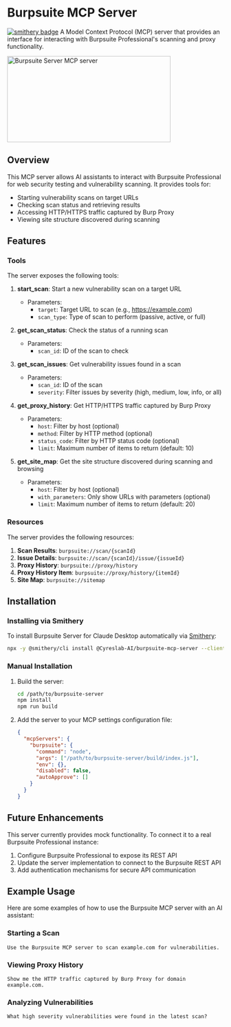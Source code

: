 # Burpsuite MCP Server

[![smithery badge](https://smithery.ai/badge/@Cyreslab-AI/burpsuite-mcp-server)](https://smithery.ai/server/@Cyreslab-AI/burpsuite-mcp-server)
A Model Context Protocol (MCP) server that provides an interface for interacting with Burpsuite Professional's scanning and proxy functionality.

<a href="https://glama.ai/mcp/servers/@Cyreslab-AI/burpsuite-mcp-server">
  <img width="380" height="200" src="https://glama.ai/mcp/servers/@Cyreslab-AI/burpsuite-mcp-server/badge" alt="Burpsuite Server MCP server" />
</a>

## Overview

This MCP server allows AI assistants to interact with Burpsuite Professional for web security testing and vulnerability scanning. It provides tools for:

- Starting vulnerability scans on target URLs
- Checking scan status and retrieving results
- Accessing HTTP/HTTPS traffic captured by Burp Proxy
- Viewing site structure discovered during scanning

## Features

### Tools

The server exposes the following tools:

1. **start_scan**: Start a new vulnerability scan on a target URL

   - Parameters:
     - `target`: Target URL to scan (e.g., https://example.com)
     - `scan_type`: Type of scan to perform (passive, active, or full)

2. **get_scan_status**: Check the status of a running scan

   - Parameters:
     - `scan_id`: ID of the scan to check

3. **get_scan_issues**: Get vulnerability issues found in a scan

   - Parameters:
     - `scan_id`: ID of the scan
     - `severity`: Filter issues by severity (high, medium, low, info, or all)

4. **get_proxy_history**: Get HTTP/HTTPS traffic captured by Burp Proxy

   - Parameters:
     - `host`: Filter by host (optional)
     - `method`: Filter by HTTP method (optional)
     - `status_code`: Filter by HTTP status code (optional)
     - `limit`: Maximum number of items to return (default: 10)

5. **get_site_map**: Get the site structure discovered during scanning and browsing
   - Parameters:
     - `host`: Filter by host (optional)
     - `with_parameters`: Only show URLs with parameters (optional)
     - `limit`: Maximum number of items to return (default: 20)

### Resources

The server provides the following resources:

1. **Scan Results**: `burpsuite://scan/{scanId}`
2. **Issue Details**: `burpsuite://scan/{scanId}/issue/{issueId}`
3. **Proxy History**: `burpsuite://proxy/history`
4. **Proxy History Item**: `burpsuite://proxy/history/{itemId}`
5. **Site Map**: `burpsuite://sitemap`

## Installation

### Installing via Smithery

To install Burpsuite Server for Claude Desktop automatically via [Smithery](https://smithery.ai/server/@Cyreslab-AI/burpsuite-mcp-server):

```bash
npx -y @smithery/cli install @Cyreslab-AI/burpsuite-mcp-server --client claude
```

### Manual Installation
1. Build the server:

   ```bash
   cd /path/to/burpsuite-server
   npm install
   npm run build
   ```

2. Add the server to your MCP settings configuration file:
   ```json
   {
     "mcpServers": {
       "burpsuite": {
         "command": "node",
         "args": ["/path/to/burpsuite-server/build/index.js"],
         "env": {},
         "disabled": false,
         "autoApprove": []
       }
     }
   }
   ```

## Future Enhancements

This server currently provides mock functionality. To connect it to a real Burpsuite Professional instance:

1. Configure Burpsuite Professional to expose its REST API
2. Update the server implementation to connect to the Burpsuite REST API
3. Add authentication mechanisms for secure API communication

## Example Usage

Here are some examples of how to use the Burpsuite MCP server with an AI assistant:

### Starting a Scan

```
Use the Burpsuite MCP server to scan example.com for vulnerabilities.
```

### Viewing Proxy History

```
Show me the HTTP traffic captured by Burp Proxy for domain example.com.
```

### Analyzing Vulnerabilities

```
What high severity vulnerabilities were found in the latest scan?
```
